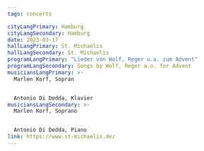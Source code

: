 ```yaml
---
tags: concerts

cityLangPrimary: Hamburg
cityLangSecondary: Hamburg
date: 2023-03-17
hallLangPrimary: St. Michaelis
hallLangSecondary: St. Michaelis
programLangPrimary: "Lieder von Wolf, Reger u.a. zum Advent"
programLangSecondary: Songs by Wolf, Reger a.o. for Advent
musiciansLangPrimary: >-
  Marlen Korf, Sopran


  Antonio Di Dedda, Klavier
musiciansLangSecondary: >-
  Marlen Korf, Soprano


  Antonio Di Dedda, Piano
link: https://www.st-michaelis.de/
---
```

